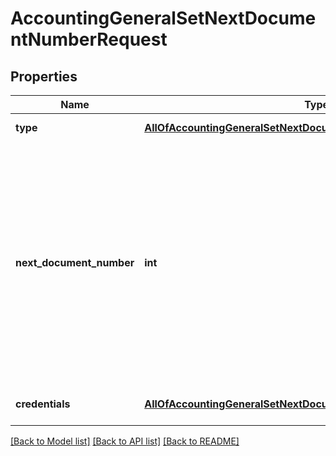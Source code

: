 # AccountingGeneralSetNextDocumentNumberRequest

## Properties
Name | Type | Description | Notes
------------ | ------------- | ------------- | -------------
**type** | [**AllOfAccountingGeneralSetNextDocumentNumberRequestType**](AllOfAccountingGeneralSetNextDocumentNumberRequestType.md) | Document type | 
**next_document_number** | **int** | Next document number to set.&lt;div&gt;&lt;i&gt;Note that the document number has to be higher than the last issued document number.  By default, all documents numbers are set to 1000.&lt;/i&gt;&lt;/div&gt; | 
**credentials** | [**AllOfAccountingGeneralSetNextDocumentNumberRequestCredentials**](AllOfAccountingGeneralSetNextDocumentNumberRequestCredentials.md) | Company API credentials | 

[[Back to Model list]](../README.md#documentation-for-models) [[Back to API list]](../README.md#documentation-for-api-endpoints) [[Back to README]](../README.md)

